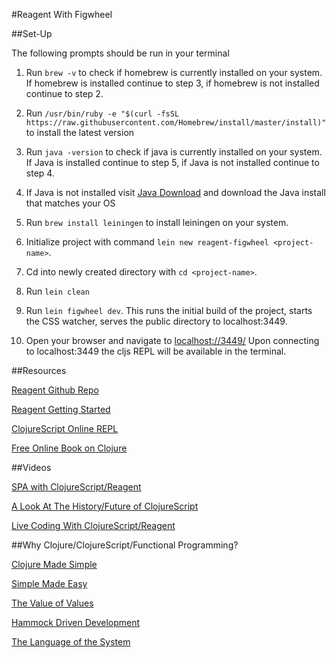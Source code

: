 #Reagent With Figwheel

##Set-Up

The following prompts should be run in your terminal

1. Run `brew -v` to check if homebrew is currently installed on your system. If homebrew is installed continue to step 3, if homebrew is not installed continue to step 2.

2. Run `/usr/bin/ruby -e "$(curl -fsSL https://raw.githubusercontent.com/Homebrew/install/master/install)"` to install the latest version

3. Run `java -version` to check if java is currently installed on your system. If Java is installed continue to step 5, if Java is not installed continue to step 4.

4. If Java is not installed visit [Java Download](http://www.oracle.com/technetwork/java/javase/downloads/jdk8-downloads-2133151.html) and download the Java install that matches your OS

5. Run `brew install leiningen` to install leiningen on your system.

6. Initialize project with command `lein new reagent-figwheel <project-name>`.

7. Cd into newly created directory with `cd <project-name>`.

8. Run `lein clean`

9. Run `lein figwheel dev`. This runs the initial build of the project, starts the CSS watcher, serves the public directory to localhost:3449. 

10. Open your browser and navigate to [localhost://3449/](http://localhost:3449/) Upon connecting to localhost:3449 the cljs REPL will be available in the terminal.

##Resources

[Reagent Github Repo](https://github.com/reagent-project/reagent)

[Reagent Getting Started](http://reagent-project.github.io/)

[ClojureScript Online REPL](http://clojurescript.net/)

[Free Online Book on Clojure](http://www.braveclojure.com/foreword/)

##Videos

[SPA with ClojureScript/Reagent](https://www.youtube.com/watch?v=HucWRsXUwqw&list=PLUGkVn388pDI-xCI6aIAt4Yxoui4QdeYt)

[A Look At The History/Future of ClojureScript](https://www.youtube.com/watch?v=mty0RwkPmE8&list=PLUGkVn388pDI-xCI6aIAt4Yxoui4QdeYt&index=2)

[Live Coding With ClojureScript/Reagent](https://www.youtube.com/watch?v=wq6ctyZBb0A&list=PLUGkVn388pDI-xCI6aIAt4Yxoui4QdeYt&index=5)

##Why Clojure/ClojureScript/Functional Programming?

[Clojure Made Simple](https://www.youtube.com/watch?v=VSdnJDO-xdg)

[Simple Made Easy](https://www.youtube.com/watch?v=rI8tNMsozo0)

[The Value of Values](https://www.youtube.com/watch?v=-6BsiVyC1kM&list=PLRZ9CBXkZGmPtdCa8veT_fa5auxuI-BKi)

[Hammock Driven Development](https://www.youtube.com/watch?v=f84n5oFoZBc)

[The Language of the System](https://www.youtube.com/watch?v=ROor6_NGIWU)
